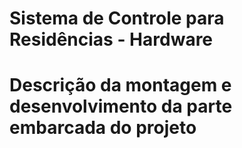 <h1>Sistema de Controle para Residências - Hardware<h1>
<p>Descrição da montagem e desenvolvimento da parte embarcada do projeto</p>
